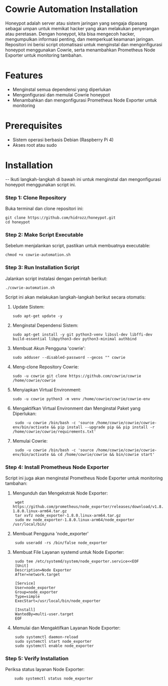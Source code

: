 # Cowrie Automation Installation
Honeypot adalah server atau sistem jaringan yang sengaja dipasang sebagai umpan untuk memikat hacker yang akan melakukan penyerangan atau peretasan. Dengan honeypot, kita bisa mengecoh hacker, mengumpulkan informasi penting, dan memperkuat keamanan jaringan.
Repositori ini berisi script otomatisasi untuk menginstal dan mengonfigurasi honeypot menggunakan Cowrie, serta menambahkan Prometheus Node Exporter untuk monitoring tambahan.
# Features
* Menginstal semua dependensi yang diperlukan
* Mengonfigurasi dan memulai Cowrie honeypot
* Menambahkan dan mengonfigurasi Prometheus Node Exporter untuk monitoring

# Prerequisites
* Sistem operasi berbasis Debian (Raspberry Pi 4)
* Akses root atau sudo

# Installation
--
Ikuti langkah-langkah di bawah ini untuk menginstal dan mengonfigurasi honeypot menggunakan script ini.

### Step 1: Clone Repository ###
Buka terminal dan clone repositori ini:

    git clone https://github.com/hidrozz/honeypot.git 
    cd honeypot
### Step 2: Make Script Executable ###
Sebelum menjalankan script, pastikan untuk membuatnya executable:

    chmod +x cowrie-automation.sh
### Step 3: Run Installation Script ###
Jalankan script instalasi dengan perintah berikut:

    ./cowrie-automation.sh
Script ini akan melakukan langkah-langkah berikut secara otomatis:

1. Update Sistem:

       sudo apt-get update -y
2. Menginstal Dependensi Sistem:

       sudo apt-get install -y git python3-venv libssl-dev libffi-dev build-essential libpython3-dev python3-minimal authbind
3. Membuat Akun Pengguna 'cowrie':

       sudo adduser --disabled-password --gecos "" cowrie

4. Meng-clone Repository Cowrie:

       sudo -u cowrie git clone https://github.com/cowrie/cowrie /home/cowrie/cowrie
5. Menyiapkan Virtual Environment:

       sudo -u cowrie python3 -m venv /home/cowrie/cowrie/cowrie-env
6. Mengaktifkan Virtual Environment dan Menginstal Paket yang Diperlukan:

        sudo -u cowrie /bin/bash -c 'source /home/cowrie/cowrie/cowrie-env/bin/activate && pip install --upgrade pip && pip install -r /home/cowrie/cowrie/requirements.txt'

7. Memulai Cowrie:
    
        sudo -u cowrie /bin/bash -c 'source /home/cowrie/cowrie/cowrie-env/bin/activate && cd /home/cowrie/cowrie && bin/cowrie start'

### Step 4: Install Prometheus Node Exporter ###
Script ini juga akan menginstal Prometheus Node Exporter untuk monitoring tambahan:
1. Mengunduh dan Mengekstrak Node Exporter:

        wget https://github.com/prometheus/node_exporter/releases/download/v1.8.0/node_exporter-1.8.0.linux-arm64.tar.gz
        tar xvfz node_exporter-1.8.0.linux-arm64.tar.gz
        sudo mv node_exporter-1.8.0.linux-arm64/node_exporter /usr/local/bin/

2. Membuat Pengguna 'node_exporter'

        sudo useradd -rs /bin/false node_exporter
3. Membuat File Layanan systemd untuk Node Exporter:

        sudo tee /etc/systemd/system/node_exporter.service<<EOF
        [Unit]
        Description=Node Exporter
        After=network.target
        
        [Service]
        User=node_exporter
        Group=node_exporter
        Type=simple
        ExecStart=/usr/local/bin/node_exporter
        
        [Install]
        WantedBy=multi-user.target
        EOF
4. Memulai dan Mengaktifkan Layanan Node Exporter:

        sudo systemctl daemon-reload
        sudo systemctl start node_exporter
        sudo systemctl enable node_exporter

### Step 5: Verify Installation ###
Periksa status layanan Node Exporter:
        
        sudo systemctl status node_exporter


